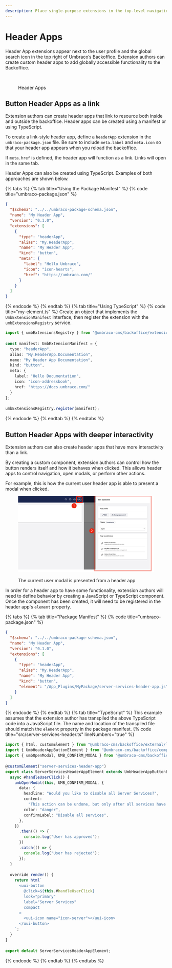 ```yaml
---
description: Place single-purpose extensions in the top-level navigation bar, next to the user profile avatar.
---
```


# Header Apps

Header App extensions appear next to the user profile and the global search icon in the top right of Umbraco’s Backoffice. Extension authors can create custom header apps to add globally accessible functionality to the Backoffice.

<figure><img src="../../../.gitbook/assets/header-apps.svg" alt=""><figcaption><p>Header Apps</p></figcaption></figure>

## Button Header Apps as a link
Extension authors can create header apps that link to resource both inside and outside the backoffice. Header apps can be created using a manifest or using TypeScript.

To create a link-style header app, define a `headerApp` extension in the `umbraco-package.json` file. Be sure to include `meta.label` and `meta.icon` so that your header app appears when you reload the backoffice.

If `meta.href` is defined, the header app will function as a link. Links will open in the same tab.

Header Apps can also be created using TypeScript. Examples of both approaches are shown below.

{% tabs %}
{% tab title="Using the Package Manifest" %}
{% code title="umbraco-package.json" %}
```json
{
  "$schema": "../../umbraco-package-schema.json",
  "name": "My Header App",
  "version": "0.1.0",
  "extensions": [
    {
      "type": "headerApp",
      "alias": "My.HeaderApp",
      "name": "My Header App",
      "kind": "button",
      "meta": {
        "label": "Hello Umbraco",
        "icon": "icon-hearts",
        "href": "https://umbraco.com/"
      }
    }
  ]
}
```
{% endcode %}
{% endtab %}
{% tab title="Using TypeScript" %}
{% code title="my-element.ts" %}
Create an object that implements the `UmbExtensionManifest` interface, then register the extension with the `umbExtensionsRegistry` service.

```typescript
import { umbExtensionsRegistry } from '@umbraco-cms/backoffice/extension-registry';

const manifest: UmbExtensionManifest = {
  type: "headerApp",
  alias: "My.HeaderApp.Documentation",
  name: "My Header App Documentation",
  kind: "button",
  meta: {
    label: "Hello Documentation",
    icon: "icon-addressbook",
    href: "https://docs.umbraco.com/"
  }
};

umbExtensionsRegistry.register(manifest);
```
{% endcode %}
{% endtab %}
{% endtabs %}

## Button Header Apps with deeper interactivity

Extension authors can also create header apps that have more interactivity than a link.

By creating a custom component, extension authors can control how the button renders itself and how it behaves when clicked. This allows header apps to control navigation, open modals, or perform other actions.

For example, this is how the current user header app is able to present a modal when clicked.

<figure><img src="../../../.gitbook/assets/header-apps-custom.png" alt=""><figcaption><p>The current user modal is presented from a header app</p></figcaption></figure>

In order for a header app to have some functionality, extension authors will need to define behavior by creating a JavaScript or TypeScript component. Once the component has been created, it will need to be registered in the header app's `element` property.

{% tabs %}
{% tab title="Package Manifest" %}
{% code title="umbraco-package.json" %}
```json
{
  "$schema": "../../umbraco-package-schema.json",
  "name": "My Header App",
  "version": "0.1.0",
  "extensions": [
    {
      "type": "headerApp",
      "alias": "My.HeaderApp",
      "name": "My Header App",
      "kind": "button",
      "element": "/App_Plugins/MyPackage/server-services-header-app.js"
    }
  ]
}
```
{% endcode %}
{% endtab %}
{% tab title="TypeScript" %}
This example assumes that the extension author has transpiled the above TypeScript code into a JavaScript file. The name and location of the transpiled file should match the `element` property in the package manifest.
{% code title="src/server-services-header.ts" lineNumbers="true" %}
```typescript
import { html, customElement } from "@umbraco-cms/backoffice/external/lit";
import { UmbHeaderAppButtonElement } from "@umbraco-cms/backoffice/components";
import { umbOpenModal, UMB_CONFIRM_MODAL } from "@umbraco-cms/backoffice/modal";

@customElement("server-services-header-app")
export class ServerServicesHeaderAppElement extends UmbHeaderAppButtonElement {
  async #handleUserClick() {
    umbOpenModal(this, UMB_CONFIRM_MODAL, {
      data: {
        headline: "Would you like to disable all Server Services?",
        content:
          "This action can be undone, but only after all services have stopped.",
        color: "danger",
        confirmLabel: "Disable all services",
      },
    })
      .then(() => {
        console.log("User has approved");
      })
      .catch(() => {
        console.log("User has rejected");
      });
  }

  override render() {
    return html`
      <uui-button
        @click=${this.#handleUserClick}
        look="primary"
        label="Server Services"
        compact
      >
        <uui-icon name="icon-server"></uui-icon>
      </uui-button>
    `;
  }
}

export default ServerServicesHeaderAppElement;
```
{% endcode %}
{% endtab %}
{% endtabs %}
